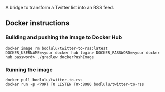 A bridge to transform a Twitter list into an RSS feed.

## Docker instructions

### Building and pushing the image to Docker Hub

```
docker image rm bodlulu/twitter-to-rss:latest
DOCKER_USERNAME=<your docker hub login> DOCKER_PASSWORD=<your docker hub password> ./gradlew dockerPushImage
```

### Running the image

```
docker pull bodlulu/twitter-to-rss
docker run -p <PORT TO LISTEN TO>:8080 bodlulu/twitter-to-rss
```
